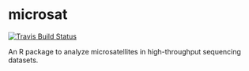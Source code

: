 # microsat

[![Travis Build Status](https://travis-ci.org/ShawHahnLab/microsat.svg?branch=master)](https://travis-ci.org/ShawHahnLab/microsat)

An R package to analyze microsatellites in high-throughput sequencing datasets.
